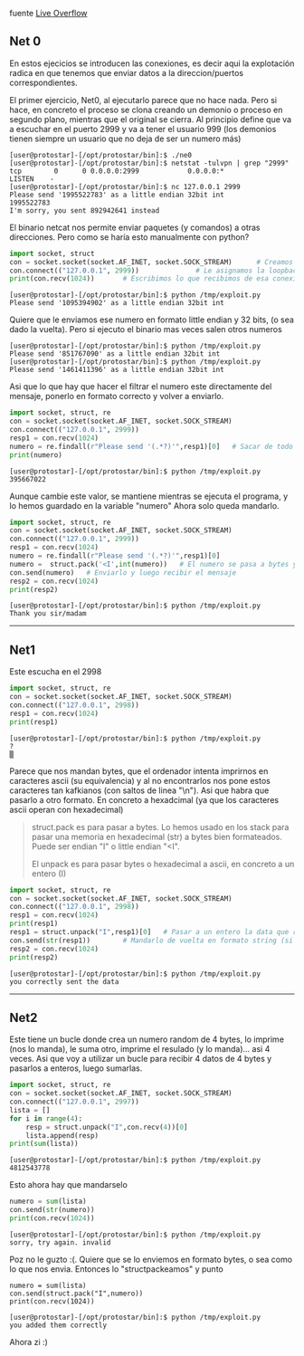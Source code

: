 
fuente [Live Overflow](https://www.youtube.com/c/LiveOverflow/videos)


## Net 0 

En estos ejecicios se introducen las conexiones, es decir aqui la explotación radica en que tenemos que enviar datos a la direccion/puertos 
correspondientes.

El primer ejercicio, Net0, al ejecutarlo parece que no hace nada. Pero si hace, en concreto el proceso se clona creando un demonio o proceso en segundo
plano, mientras que el original se cierra. Al principio define que va a escuchar en el puerto 2999 y va a tener el usuario 999 (los demonios tienen 
siempre un usuario que no deja de ser un numero más)

```console
[user@protostar]-[/opt/protostar/bin]:$ ./ne0
[user@protostar]-[/opt/protostar/bin]:$ netstat -tulvpn | grep "2999"
tcp        0      0 0.0.0.0:2999            0.0.0.0:*               LISTEN    -  
[user@protostar]-[/opt/protostar/bin]:$ nc 127.0.0.1 2999
Please send '1995522783' as a little endian 32bit int
1995522783
I'm sorry, you sent 892942641 instead
```
El binario netcat nos permite enviar paquetes (y comandos) a otras direcciones. Pero como se haría esto manualmente con python?


```python
import socket, struct
con = socket.socket(socket.AF_INET, socket.SOCK_STREAM)      # Creamos un socket llamado "con" de tipo ipv4
con.connect(("127.0.0.1", 2999))              # Le asignamos la loopback y el puerto 2999 (el del binario)
print(con.recv(1024))       # Escribimos lo que recibimos de esa conexion.
```
```console
[user@protostar]-[/opt/protostar/bin]:$ python /tmp/exploit.py 
Please send '1095394902' as a little endian 32bit int
```
Quiere que le enviamos ese numero en formato little endian y 32 bits, (o sea dado la vuelta). Pero si ejecuto el binario mas veces salen otros numeros
```console
[user@protostar]-[/opt/protostar/bin]:$ python /tmp/exploit.py 
Please send '851767090' as a little endian 32bit int
[user@protostar]-[/opt/protostar/bin]:$ python /tmp/exploit.py 
Please send '1461411396' as a little endian 32bit int
```
Asi que lo que hay que hacer el filtrar el numero este directamente del mensaje, ponerlo en formato correcto y volver a enviarlo.
```python
import socket, struct, re
con = socket.socket(socket.AF_INET, socket.SOCK_STREAM)
con.connect(("127.0.0.1", 2999))
resp1 = con.recv(1024)
numero = re.findall(r"Please send '(.*?)'",resp1)[0]   # Sacar de todo el mensaje el numero en concreto (metiendolo en la variable "numero")
print(numero)
```
```console
[user@protostar]-[/opt/protostar/bin]:$ python /tmp/exploit.py 
395667022
```
Aunque cambie este valor, se mantiene mientras se ejecuta el programa, y lo hemos guardado en la variable "numero"
Ahora solo queda mandarlo.
```python
import socket, struct, re
con = socket.socket(socket.AF_INET, socket.SOCK_STREAM)
con.connect(("127.0.0.1", 2999))
resp1 = con.recv(1024)
numero = re.findall(r"Please send '(.*?)'",resp1)[0]
numero =  struct.pack('<I',int(numero))   # El numero se pasa a bytes y a little endian "<I". (Si se pasa como str da error)
con.send(numero)   # Enviarlo y luego recibir el mensaje
resp2 = con.recv(1024)
print(resp2)
```
```console
[user@protostar]-[/opt/protostar/bin]:$ python /tmp/exploit.py 
Thank you sir/madam
```

---------------------------------------------------------------

## Net1

Este escucha en el 2998
```python
import socket, struct, re
con = socket.socket(socket.AF_INET, socket.SOCK_STREAM)
con.connect(("127.0.0.1", 2998))
resp1 = con.recv(1024)
print(resp1)
```
```console
[user@protostar]-[/opt/protostar/bin]:$ python /tmp/exploit.py 
?
▒
```
Parece que nos mandan bytes, que el ordenador intenta imprirnos en caracteres ascii (su equivalencia) y al no encontrarlos nos pone estos caracteres tan kafkianos (con saltos de linea "\n"). Asi que habra que pasarlo a otro formato. En concreto a hexadcimal (ya que los caracteres ascii operan con hexadecimal)

> struct.pack es para pasar a bytes. Lo hemos usado en los stack para pasar una memoria en hexadecimal (str) a bytes bien formateados. Puede ser endian 
> "I" o little endian "<I". 
> 
> El unpack es para pasar bytes o hexadecimal a ascii, en concreto a un entero (I)

```python
import socket, struct, re
con = socket.socket(socket.AF_INET, socket.SOCK_STREAM)
con.connect(("127.0.0.1", 2998))
resp1 = con.recv(1024)
print(resp1)
resp1 = struct.unpack("I",resp1)[0]   # Pasar a un entero la data que recibimos (y que sea legible)
con.send(str(resp1))        # Mandarlo de vuelta en formato string (si no da error)
resp2 = con.recv(1024)
print(resp2)
```
```console
[user@protostar]-[/opt/protostar/bin]:$ python /tmp/exploit.py 
you correctly sent the data
```
---------------------------------------------------------------

## Net2

Este tiene un bucle donde crea un numero random de 4 bytes, lo imprime (nos lo manda), le suma otro, imprime el resulado (y lo manda)... asi 4 veces.
Asi que voy a utilizar un bucle para recibir 4 datos de 4 bytes y pasarlos a enteros, luego sumarlas.
```python
import socket, struct, re
con = socket.socket(socket.AF_INET, socket.SOCK_STREAM)
con.connect(("127.0.0.1", 2997))
lista = []
for i in range(4):
    resp = struct.unpack("I",con.recv(4))[0]
    lista.append(resp)
print(sum(lista))
```
```console
[user@protostar]-[/opt/protostar/bin]:$ python /tmp/exploit.py 
4812543778
```
Esto ahora hay que mandarselo
```python
numero = sum(lista)
con.send(str(numero))      
print(con.recv(1024))
```
```console
[user@protostar]-[/opt/protostar/bin]:$ python /tmp/exploit.py 
sorry, try again. invalid
```
Poz no le guzto :(. Quiere que se lo enviemos en formato bytes, o sea como lo que nos envia. Entonces lo "structpackeamos" y punto
```console
numero = sum(lista)
con.send(struct.pack("I",numero))
print(con.recv(1024))
```
```console
[user@protostar]-[/opt/protostar/bin]:$ python /tmp/exploit.py 
you added them correctly
```
Ahora zi :)






